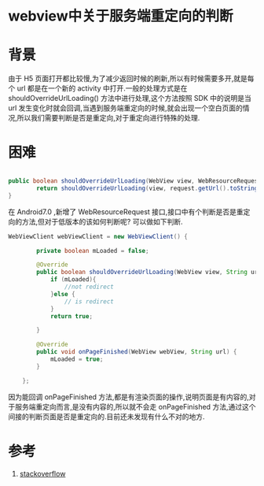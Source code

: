 # webview中关于服务端重定向的判断


# 背景
由于 H5 页面打开都比较慢,为了减少返回时候的刷新,所以有时候需要多开,就是每个 url 都是在一个新的 activity 中打开.一般的处理方式是在 shouldOverrideUrlLoading() 方法中进行处理,这个方法按照 SDK 中的说明是当 url 发生变化时就会回调,当遇到服务端重定向的时候,就会出现一个空白页面的情况,所以我们需要判断是否是重定向,对于重定向进行特殊的处理.

<!-- more -->

# 困难

```java

public boolean shouldOverrideUrlLoading(WebView view, WebResourceRequest request) {
        return shouldOverrideUrlLoading(view, request.getUrl().toString());
}

```
在 Android7.0 ,新增了 WebResourceRequest 接口,接口中有个判断是否是重定向的方法,但对于低版本的该如何判断呢?
可以做如下判断.

```java
WebViewClient webViewClient = new WebViewClient() {

        private boolean mLoaded = false;

        @Override
        public boolean shouldOverrideUrlLoading(WebView view, String url) {
            if (mLoaded){
                //not redirect
            }else {
                // is redirect
            }
            return true;

        }

        @Override
        public void onPageFinished(WebView webView, String url) {
            mLoaded = true;
        }

    };
```

因为能回调 onPageFinished 方法,都是有渲染页面的操作,说明页面是有内容的,对于服务端重定向而言,是没有内容的,所以就不会走 onPageFinished 方法,通过这个间接的判断页面是否是重定向的.目前还未发现有什么不对的地方.


# 参考
1. [stackoverflow](https://stackoverflow.com/questions/3852414/in-a-webview-is-there-a-way-for-shouldoverrideurlloading-to-determine-if-it-is-c/45477862#45477862)

